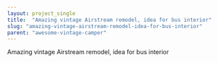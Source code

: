 ```yaml
---
layout: project_single
title:  "Amazing vintage Airstream remodel, idea for bus interior"
slug: "amazing-vintage-airstream-remodel-idea-for-bus-interior"
parent: "awesome-vintage-camper"
---
```

Amazing vintage Airstream remodel, idea for bus interior